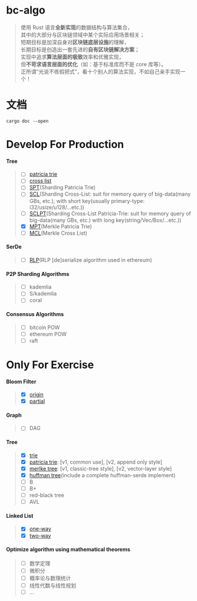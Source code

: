 # bc-algo
> 使用 Rust 语言**全新实现**的数据结构与算法集合，    
> 其中的大部分与区块链领域中某个实际应用场景相关；    
> 短期目标是加深自身对**区块链底层设施**的理解，    
> 长期目标是创造出一套先进的**自有区块链解决方案**；    
> 实现中追求**算法层面的极致**效率和优雅实现，    
> 但**不苛求语言层面的优化**（如：基于标准库而不是 core 库等）。    
> 正所谓“光说不练假把式”，看十个别人的算法实现，不如自己亲手实现一个！    

# 文档
```
cargo doc --open
```

# Develop For Production
#### Tree
> - [ ] [patricia trie](src/data_structure/tree/patricia_trie)
> - [ ] [cross list](src/data_structure/tree/cross_list)
> - [ ] [SPT](src/data_structure/tree/spt)(Sharding Patricia Trie)
> - [ ] [SCL](src/data_structure/tree/scl)(Sharding Cross-List:
suit for memory query of big-data(many GBs, etc.), with short key(usually primary-type: i32/usize/u128/...etc.))
> - [ ] [SCLPT](src/data_structure/tree/sclpt)(Sharding Cross-List Patricia-Trie:
suit for memory query of big-data(many GBs, etc.) with long key(string/Vec/Box/...etc.))
> - [x] [MPT](src/data_structure/tree/mpt)(Merkle Patricia Trie)
> - [ ] [MCL](src/data_structure/tree/mcl)(Merkle Cross List)

#### SerDe
> - [ ] [RLP](src/data_structure/tree/rlp)(RLP [de]serialize algorithm used in ethereum)

#### P2P Sharding Algorithms
> - [ ] kademlia
> - [ ] S/kademlia
> - [ ] coral

#### Consensus Algorithms
> - [ ] bitcoin POW
> - [ ] ethereum POW
> - [ ] raft

# Only For Exercise
#### Bloom Filter
> - [x] [origin](src/data_structure/bloomfilter/origin.rs)
> - [x] [partial](src/data_structure/bloomfilter/partial.rs)

#### Graph
> - [ ] DAG

#### Tree
> - [x] [trie](src/draft_for_exercise/tree/trie.rs)
> - [x] [patricia trie](src/draft_for_exercise/tree/patricia_trie.rs): [v1, common use], [v2, append only style]
> - [x] [merlke tree](src/draft_for_exercise/tree/merkle.rs): [v1, classic-tree style], [v2, vector-layer style]
> - [x] [huffman tree](src/draft_for_exercise/tree/huffman.rs)(include a complete huffman-serde implement)
> - [ ] B
> - [ ] B+
> - [ ] red-black tree
> - [ ] AVL

#### Linked List
> - [x] [one-way](src/draft_for_exercise/linkedlist/one_way.rs)
> - [x] [two-way](src/draft_for_exercise/linkedlist/two_way.rs)

#### Optimize algorithm using mathematical theorems
> - [ ] 数学定理
> - [ ] 微积分
> - [ ] 概率论与数理统计
> - [ ] 线性代数与线性规划
> - [ ] ...
